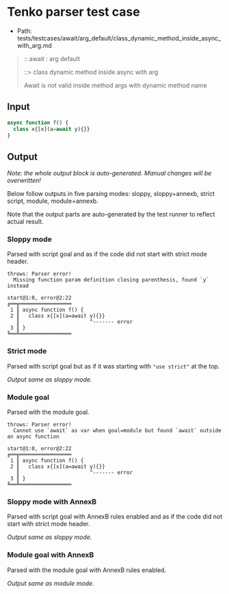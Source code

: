 # Tenko parser test case

- Path: tests/testcases/await/arg_default/class_dynamic_method_inside_async_with_arg.md

> :: await : arg default
>
> ::> class dynamic method inside async with arg
>
> Await is not valid inside method args with dynamic method name

## Input

`````js
async function f() {
  class x{[x](a=await y){}}
}
`````

## Output

_Note: the whole output block is auto-generated. Manual changes will be overwritten!_

Below follow outputs in five parsing modes: sloppy, sloppy+annexb, strict script, module, module+annexb.

Note that the output parts are auto-generated by the test runner to reflect actual result.

### Sloppy mode

Parsed with script goal and as if the code did not start with strict mode header.

`````
throws: Parser error!
  Missing function param definition closing parenthesis, found `y` instead

start@1:0, error@2:22
╔══╦═════════════════
 1 ║ async function f() {
 2 ║   class x{[x](a=await y){}}
   ║                       ^------- error
 3 ║ }
╚══╩═════════════════

`````

### Strict mode

Parsed with script goal but as if it was starting with `"use strict"` at the top.

_Output same as sloppy mode._

### Module goal

Parsed with the module goal.

`````
throws: Parser error!
  Cannot use `await` as var when goal=module but found `await` outside an async function

start@1:0, error@2:22
╔══╦═════════════════
 1 ║ async function f() {
 2 ║   class x{[x](a=await y){}}
   ║                       ^------- error
 3 ║ }
╚══╩═════════════════

`````

### Sloppy mode with AnnexB

Parsed with script goal with AnnexB rules enabled and as if the code did not start with strict mode header.

_Output same as sloppy mode._

### Module goal with AnnexB

Parsed with the module goal with AnnexB rules enabled.

_Output same as module mode._
